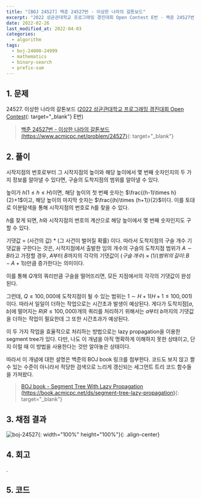 ```yaml
---
title: "[BOJ 24527] 백준 24527번 - 이상한 나라의 갈톤보드"
excerpt: "2022 성균관대학교 프로그래밍 경진대회 Open Contest E번 - 백준 24527번 이상한 나라의 갈톤보드 풀이"
date: 2022-02-26
last_modified_at: 2022-04-03
categories:
  - algorithm
tags:
  - boj-24000-24999
  - mathematics
  - binary-search
  - prefix-sum
---
```


## 1. 문제
$24527$. 이상한 나라의 갈톤보드 ([2022 성균관대학교 프로그래밍 경진대회 Open Contest](https://burningfalls.github.io/contest/2022-skku-baekjoon-contest/){: target="_blank"} E번)

> [백준 24527번 - 이상한 나라의 갈톤보드 (https://www.acmicpc.net/problem/24527)](https://www.acmicpc.net/problem/24527){: target="_blank"}

## 2. 풀이

시작지점의 번호로부터 그 시작지점의 높이와 해당 높이에서 몇 번째 숫자인지의 두 가지 정보를 알아낼 수 있다면, 구슬의 도착지점의 범위를 알아낼 수 있다. 

높이가 $h(1\leq h\leq H)$이면, 해당 높이의 첫 번째 숫자는 $\frac{(h-1)\times h}{2}+1$이고, 해당 높이의 마지막 숫자는 $\frac{(h)\times (h+1)}{2}$이다. 이를 토대로 이분탐색을 통해 시작지점의 번호로 $h$를 찾을 수 있다. 

$h$를 찾게 되면, $h$와 시작지점의 번호의 계산으로 해당 높이에서 몇 번째 숫자인지도 구할 수 있다.

기댓값 = (사건의 값) * (그 사건이 벌어질 확률) 이다. 따라서 도착지점의 구슬 개수 기댓값을 구한다는 것은, 시작지점에서 출발한 임의 개수의 구슬의 도착지점 범위가 $A\sim B$라고 가정할 경우, $A$부터 $B$까지의 각각의 기댓값이 $(구슬\,개수) \times (1/(범위의\,길이:\, B-A+1))$만큼 증가한다는 의미이다. 

이를 통해 $Q$개의 쿼리만큼 구슬을 떨어뜨리면, 모든 지점에서의 각각의 기댓값이 완성된다.

그런데, $Q\leq 100,000$에 도착지점이 될 수 있는 범위는 $1\sim H+1(H+1\leq 100,001)$이다. 따라서 일일이 더하는 작업으로는 시간초과 발생이 예상된다. 게다가 도착지점$[a, b]$에 떨어지는 $R(R\leq 100,000)$개의 쿼리를 처리하기 위해서는 $a$부터 $b$까지의 기댓값을 더하는 작업이 필요한데 그 또한 시간초과가 예상된다.

이 두 가지 작업을 효율적으로 처리하는 방법으로는 lazy propagation을 이용한 segment tree가 있다. 다만, 나도 이 개념을 아직 명확하게 이해하지 못한 상태이고, 단지 이럴 때 이 방법을 사용한다는 것만 알아놓은 상태이다. 

따라서 이 개념에 대한 설명은 백준의 BOJ book 링크를 첨부한다. 코드도 보지 않고 짤 수 있는 수준이 아니라서 적당한 검색으로 느리게 갱신되는 세그먼트 트리 코드 함수들을 가져왔다.

> [BOJ book - 	Segment Tree With Lazy Propagation (https://book.acmicpc.net/ds/segment-tree-lazy-propagation)](https://book.acmicpc.net/ds/segment-tree-lazy-propagation){: target="_blank"}



## 3. 채점 결과

![boj-24527](https://user-images.githubusercontent.com/30232837/161428927-0ae5ab81-66cb-4ce5-b7fd-6fb5e37d1b5b.png "boj-24527"){: width="100%" height="100%"}{: .align-center}

## 4. 회고

.

## 5. 코드

<script src="https://gist.github.com/BurningFalls/dc6d12c40aec39dedaf6635a25519b56.js"></script>